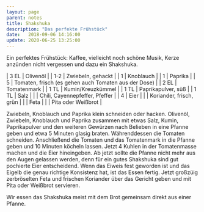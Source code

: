 ```yaml
---
layout: page
parent: notes
title: Shakshuka
description: "Das perfekte Frühstück"
date:   2018-09-06 14:16:00
update: 2020-06-25 13:25:00
---
```


Ein perfektes Frühstück:
Kaffee, vielleicht noch schöne Musik, Kerze anzünden nicht vergessen und dazu ein Shakshuka.

| 3 EL |  Olivenöl |
| 1-2  |  Zwiebeln, gehackt |
| 1    |  Knoblauch |
| 1    |  Paprika |
| 5    |  Tomaten, frisch (es gehen auch Tomaten aus der Dose) |
| 2 EL |  Tomatenmark |
| 1 TL |  Kumin/Kreuzkümmel |
| 1 TL |  Paprikapulver, süß |
| 1 TL |  Salz |
|      |  Chili, Cayennepfeffer, Pfeffer |
| 4    |  Eier |
|      |  Koriander, frisch, grün |
|      |  Feta |
|      |  Pita oder Weißbrot |

Zwiebeln, Knoblauch und Paprika klein schneiden oder hacken.
Olivenöl, Zwiebeln, Knoblauch und Paprika zusammen mit etwas Salz, Kumin, Paprikapulver und den weiteren Gewürzen nach Belieben in eine Pfanne geben und etwa 5 Minuten glasig braten.
Währenddessen die Tomaten schneiden.
Anschließend die Tomaten und das Tomatenmark in die Pfanne geben und 10 Minuten köcheln lassen.
Jetzt 4 Kuhlen in der Tomatenmasse machen und die Eier hineingeben.
Ab jetzt sollte die Pfanne nicht mehr aus den Augen gelassen werden, denn für ein gutes Shakshuka sind gut pochierte Eier entscheidend.
Wenn das Eiweis fest geworden ist und das Eigelb die genau richtige Konsistenz hat, ist das Essen fertig.
Jetzt großzüig zerbröselten Feta und frischen Koriander über das Gericht geben und mit Pita oder Weißbrot servieren.

Wir essen das Shakshuka meist mit dem Brot gemeinsam direkt aus einer Pfanne.
